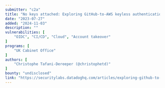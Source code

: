 ```yaml
---
submitter: "c2a"
title: "No keys attached: Exploring GitHub-to-AWS keyless authentication flaws"
date: "2023-07-27"
added: "2024-11-03"
description: ""
vulnerabilities: [
    "OIDC", "CI/CD", "Cloud", "Account takeover"
]
programs: [
    "UK Cabinet Office"
]
authors: [
    "Christophe Tafani-Dereeper (@christophetd)"
]
bounty: "undisclosed"
link: "https://securitylabs.datadoghq.com/articles/exploring-github-to-aws-keyless-authentication-flaws/"
---
```




